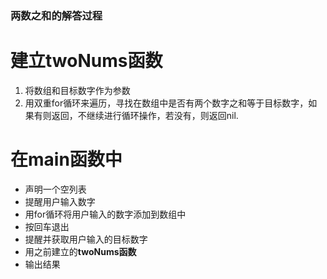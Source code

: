 ### 两数之和的解答过程
# 建立**twoNums函数**
1. 将数组和目标数字作为参数
2. 用双重for循环来遍历，寻找在数组中是否有两个数字之和等于目标数字，如果有则返回，不继续进行循环操作，若没有，则返回nil.
# 在main函数中
- 声明一个空列表
- 提醒用户输入数字
- 用for循环将用户输入的数字添加到数组中
- 按回车退出
- 提醒并获取用户输入的目标数字
- 用之前建立的**twoNums函数**
- 输出结果
